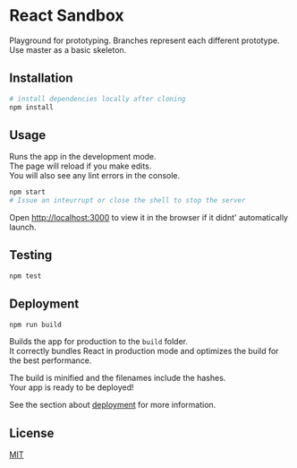 # React Sandbox

Playground for prototyping. Branches represent each different prototype. 
Use master as a basic skeleton. 

## Installation

```bash
# install dependencies locally after cloning
npm install
```

## Usage
Runs the app in the development mode.<br>
The page will reload if you make edits.<br>
You will also see any lint errors in the console.

```bash
npm start
# Issue an inteurrupt or close the shell to stop the server
```
Open [http://localhost:3000](http://localhost:3000) to view it in the browser if it didnt' automatically launch.

## Testing

```bash
npm test
```

## Deployment

```bash 
npm run build
```

Builds the app for production to the `build` folder.<br>
It correctly bundles React in production mode and optimizes the build for the best performance.

The build is minified and the filenames include the hashes.<br>
Your app is ready to be deployed!

See the section about [deployment](https://facebook.github.io/create-react-app/docs/deployment) for more information.

## License
[MIT](https://choosealicense.com/licenses/mit/)


